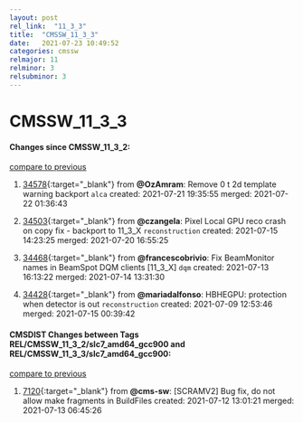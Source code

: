 ```yaml
---
layout: post
rel_link:  "11_3_3"
title:  "CMSSW_11_3_3"
date:   2021-07-23 10:49:52
categories: cmssw
relmajor: 11
relminor: 3
relsubminor: 3
---
```


# CMSSW_11_3_3
#### Changes since CMSSW_11_3_2:
[compare to previous](https://github.com/cms-sw/cmssw/compare/CMSSW_11_3_2...CMSSW_11_3_3)



1. [34578](http://github.com/cms-sw/cmssw/pull/34578){:target="_blank"}  from **@OzAmram**: Remove 0 t 2d template warning backport `alca` created: 2021-07-21 19:35:55 merged: 2021-07-22 01:36:43

2. [34503](http://github.com/cms-sw/cmssw/pull/34503){:target="_blank"}  from **@czangela**: Pixel Local GPU reco crash on copy fix - backport to 11_3_X `reconstruction` created: 2021-07-15 14:23:25 merged: 2021-07-20 16:55:25

3. [34468](http://github.com/cms-sw/cmssw/pull/34468){:target="_blank"}  from **@francescobrivio**: Fix BeamMonitor names in BeamSpot DQM clients [11_3_X] `dqm` created: 2021-07-13 16:13:22 merged: 2021-07-14 13:31:30

4. [34428](http://github.com/cms-sw/cmssw/pull/34428){:target="_blank"}  from **@mariadalfonso**: HBHEGPU: protection when detector is out `reconstruction` created: 2021-07-09 12:53:46 merged: 2021-07-15 00:39:42

#### CMSDIST Changes between Tags REL/CMSSW_11_3_2/slc7_amd64_gcc900 and REL/CMSSW_11_3_3/slc7_amd64_gcc900:
[compare to previous](https://github.com/cms-sw/cmsdist/compare/REL/CMSSW_11_3_2/slc7_amd64_gcc900...REL/CMSSW_11_3_3/slc7_amd64_gcc900)



1. [7120](http://github.com/cms-sw/cmsdist/pull/7120){:target="_blank"}  from **@cms-sw**: [SCRAMV2] Bug fix, do not allow make fragments in BuildFiles created: 2021-07-12 13:01:21 merged: 2021-07-13 06:45:26
